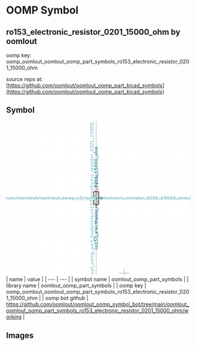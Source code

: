 # OOMP Symbol  
## ro153_electronic_resistor_0201_15000_ohm  by oomlout  
  
oomp key: oomp_oomlout_oomlout_oomp_part_symbols_ro153_electronic_resistor_0201_15000_ohm  
  
source repo at: [https://github.com/oomlout/oomlout_oomp_part_kicad_symbols](https://github.com/oomlout/oomlout_oomp_part_kicad_symbols)  
## Symbol  
  
[![working.png](working_600.png)](working.png)  
| name | value | 
| --- | --- | 
| symbol name | oomlout_oomp_part_symbols | 
| library name | oomlout_oomp_part_symbols | 
| oomp key | oomp_oomlout_oomlout_oomp_part_symbols_ro153_electronic_resistor_0201_15000_ohm | 
| oomp bot github | https://github.com/oomlout/oomlout_oomp_symbol_bot/tree/main/oomlout_oomlout_oomp_part_symbols_ro153_electronic_resistor_0201_15000_ohm/working | 
## Images  

